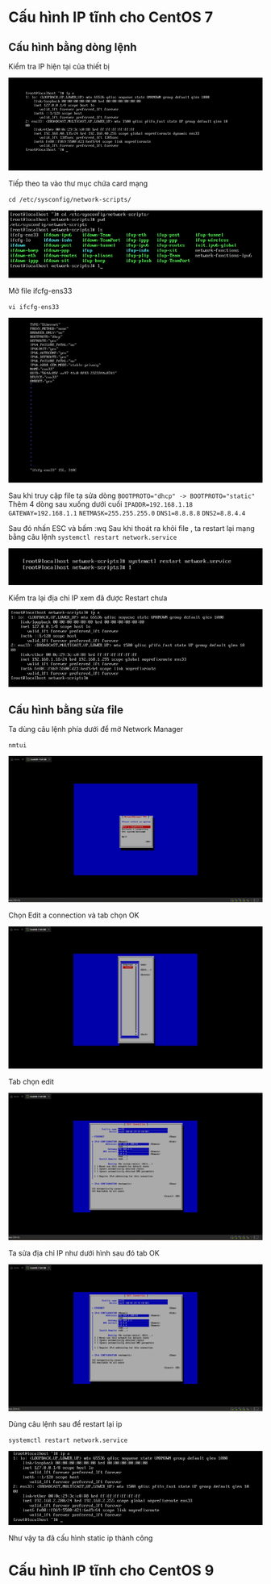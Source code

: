 # Cấu hình IP tĩnh cho CentOS 7

## Cấu hình bằng dòng lệnh

Kiểm tra IP hiện tại của thiết bị 

![Alt text](../imgs/1.png)

Tiếp theo ta vào thư mục chứa card mạng 

`cd /etc/sysconfig/network-scripts/`

![Alt text](../imgs/2.png)

Mở file ifcfg-ens33

`vi ifcfg-ens33`

![Alt text](../imgs/3.png)

Sau khi truy cập file ta sửa dòng 
`BOOTPROTO="dhcp" -> BOOTPROTO="static"`
Thêm 4 dòng sau xuống dưới cuối
`IPADDR=192.168.1.18`
`GATEWAY=192.168.1.1`
`NETMASK=255.255.255.0`
`DNS1=8.8.8.8`
`DNS2=8.8.4.4`

Sau đó nhấn ESC và bấm :wq
Sau khi thoát ra khỏi file , ta restart lại mạng bằng câu lệnh 
`systemctl restart network.service`

![Alt text](../imgs/4.png)

Kiểm tra lại địa chỉ IP xem đã được Restart chưa 

![Alt text](../imgs/5.png)

## Cấu hình bằng sửa file

Ta dùng câu lệnh phía dưới để mở Network Manager

`nmtui`

![Alt text](../imgs/6.png)

Chọn Edit a connection và tab chọn OK

![Alt text](../imgs/7.png)

Tab chọn edit

![Alt text](../imgs/8.png)

Ta sửa địa chỉ IP như dưới hình sau đó tab OK

![Alt text](../imgs/9.png)

Dùng câu lệnh sau để restart lại ip

`systemctl restart network.service`

![Alt text](../imgs/10.png)

Như vậy ta đã cấu hình static ip thành công 


# Cấu hình IP tĩnh cho CentOS 9

